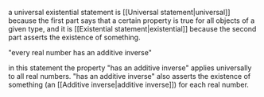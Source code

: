 a universal existential statement is [[Universal statement|universal]] because the first part says that a certain property is true for all objects of a given type, and it is [[Existential statement|existential]] because the second part asserts the existence of something.

"every real number has an additive inverse"

in this statement the property "has an additive inverse" applies universally to all real numbers. "has an additive inverse" also asserts the existence of something (an [[Additive inverse|additive inverse]]) for each real number.